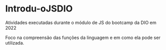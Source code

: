 # Introdu-oJSDIO
Atividades executadas durante o módulo de JS do bootcamp da DIO em 2022

Foco na compreensão das funções da linguagem e em como ela pode ser utilizada.
